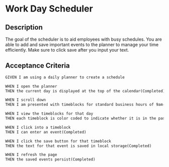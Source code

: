 # Work Day Scheduler

## Description
The goal of the scheduler is to aid employees with busy schedules.
You are able to add and save important events to the planner to manage your time efficiently.
Make sure to click save after you input your text.

## Acceptance Criteria

```md
GIVEN I am using a daily planner to create a schedule

WHEN I open the planner
THEN the current day is displayed at the top of the calendar(Completed)

WHEN I scroll down
THEN I am presented with timeblocks for standard business hours of 9am-5pm(Completed)

WHEN I view the timeblocks for that day
THEN each timeblock is color coded to indicate whether it is in the past, present, or future(Completed)

WHEN I click into a timeblock
THEN I can enter an event(Completed)

WHEN I click the save button for that timeblock
THEN the text for that event is saved in local storage(Completed)

WHEN I refresh the page
THEN the saved events persist(Completed)
```

